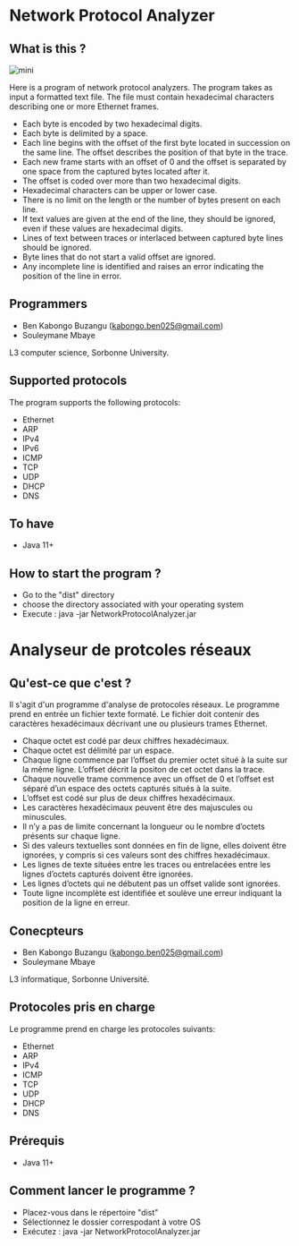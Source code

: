 # Network Protocol Analyzer

## What is this ?

![mini](https://user-images.githubusercontent.com/62559968/145677088-be7373fe-46a0-402c-bb3f-ed9a87e35ab5.png)

Here is a program of network protocol analyzers.
The program takes as input a formatted text file.
The file must contain hexadecimal characters describing one or more Ethernet frames.
- Each byte is encoded by two hexadecimal digits.
- Each byte is delimited by a space.
- Each line begins with the offset of the first byte located in succession on the same line. The offset describes the position of that byte in the trace.
- Each new frame starts with an offset of 0 and the offset is separated by one space from the captured bytes located after it.
- The offset is coded over more than two hexadecimal digits.
- Hexadecimal characters can be upper or lower case.
- There is no limit on the length or the number of bytes present on each line.
- If text values are given at the end of the line, they should be ignored, even if these values ​​are hexadecimal digits.
- Lines of text between traces or interlaced between captured byte lines should be ignored.
- Byte lines that do not start a valid offset are ignored.
- Any incomplete line is identified and raises an error indicating the position of the line in error.

## Programmers

- Ben Kabongo Buzangu (kabongo.ben025@gmail.com)
- Souleymane Mbaye

L3 computer science, Sorbonne University.

## Supported protocols

The program supports the following protocols:
- Ethernet
- ARP
- IPv4
- IPv6
- ICMP
- TCP
- UDP
- DHCP
- DNS

## To have

- Java 11+

## How to start the program ?

- Go to the "dist" directory
- choose the directory associated with your operating system
- Execute : java -jar NetworkProtocolAnalyzer.jar

# Analyseur de protcoles réseaux

## Qu'est-ce que c'est ?

Il s'agit d'un programme d'analyse de protocoles réseaux.
Le programme prend en entrée un fichier texte formaté.
Le fichier doit contenir des caractères hexadécimaux décrivant une ou plusieurs trames Ethernet.
- Chaque octet est codé par deux chiffres hexadécimaux.
- Chaque octet est délimité par un espace.
- Chaque ligne commence par l’offset du premier octet situé à la suite sur la même ligne. L’offset décrit la positon de cet octet dans la trace.
- Chaque nouvelle trame commence avec un offset de 0 et l’offset est séparé d’un espace des octets capturés situés à la suite.
- L’offset est codé sur plus de deux chiffres hexadécimaux.
- Les caractères hexadécimaux peuvent être des majuscules ou minuscules.
- Il n’y a pas de limite concernant la longueur ou le nombre d’octets présents sur chaque ligne.
- Si des valeurs textuelles sont données en fin de ligne, elles doivent être ignorées, y compris si ces valeurs sont des chiffres hexadécimaux.
- Les lignes de texte situées entre les traces ou entrelacées entre les lignes d’octets capturés doivent être ignorées.
- Les lignes d’octets qui ne débutent pas un offset valide sont ignorées.
- Toute ligne incomplète est identifiée et soulève une erreur indiquant la position de la ligne en erreur.

## Conecpteurs

- Ben Kabongo Buzangu (kabongo.ben025@gmail.com)
- Souleymane Mbaye

L3 informatique, Sorbonne Université.

## Protocoles pris en charge

Le programme prend en charge les protocoles suivants:
- Ethernet
- ARP
- IPv4
- ICMP
- TCP
- UDP
- DHCP
- DNS

## Prérequis

- Java 11+

## Comment lancer le programme ?

- Placez-vous dans le répertoire "dist"
- Sélectionnez le dossier correspodant à votre OS
- Exécutez : java -jar NetworkProtocolAnalyzer.jar
